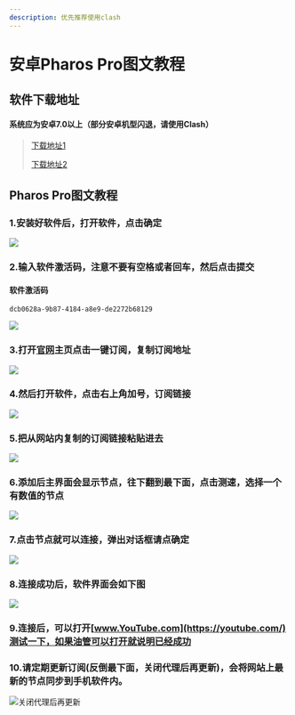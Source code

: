 ```yaml
---
description: 优先推荐使用clash
---
```


# 安卓Pharos Pro图文教程

## 软件下载地址

#### 系统应为安卓7.0以上（部分安卓机型闪退，请使用Clash）

> [下载地址1](https://pan.ututools.com/onedrive/01_%E8%BD%AF%E4%BB%B6/07_%E9%AD%94%E6%B3%95%E4%B8%8A%E7%BD%91/%E6%B0%B4%E6%BB%B4/PharosPro155.apk)
>
> [下载地址2](https://airnet.lanzoui.com/ixbxYq8k1za)

## Pharos Pro图文教程

### **1.安装好软件后，打开软件，点击确定**

![](../.gitbook/assets/p1.png)

### **2.输入软件激活码，注意不要有空格或者回车，然后点击提交**

#### **软件激活码** 

```text
dcb0628a-9b87-4184-a8e9-de2272b68129
```

![](../.gitbook/assets/p2.png)

### **3.打开**[**官网**](https://netv2.top/)**主页点击一键订阅，复制订阅地址**

![](../.gitbook/assets/screenshot_2021-04-15-10-53-24-132_com.android.chrome.jpg)

### 4.**然后打开软件，点击右上角加号，订阅链接**

![](../.gitbook/assets/p4.png)

### 5.**把从网站内复制的订阅链接粘贴进去**

![](../.gitbook/assets/p5.png)

### 6.**添加后主界面会显示节点，往下翻到最下面，点击测速，选择一个有数值的节点**

![](../.gitbook/assets/p6.png)

### 7.**点击节点就可以连接，弹出对话框请点确定**

![](../.gitbook/assets/p7.png)

### 8.**连接成功后，软件界面会如下图**

![](../.gitbook/assets/p8.png)

### 9.连接后，可以打开[www.YouTube.com](https://youtube.com/)测试一下，如果油管可以打开就说明已经成功

### 10.**请定期更新订阅\(反倒最下面，关闭代理后再更新\)，会将网站上最新的节点同步到手机软件内。**

![&#x5173;&#x95ED;&#x4EE3;&#x7406;&#x540E;&#x518D;&#x66F4;&#x65B0;](../.gitbook/assets/p9.png)

